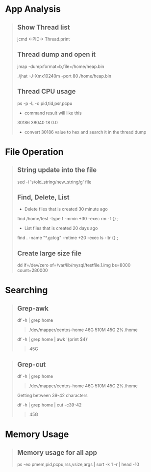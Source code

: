 # App Analysis
> ## Show Thread list
> jcmd <-PID-> Thread.print
> ## Thread dump and open it
> jmap -dump:format=b,file=/home/heap.bin <PID>
> 
> ./jhat -J-Xmx10240m -port 80 /home/heap.bin
> ## Thread CPU usage
> ps -p <PID> -L -o pid,tid,psr,pcpu
> 
> - command result will like this
> 
> 30186 38040  18  0.0
>
> - convert 30186 value to hex and search it in the thread dump


# File Operation
> ## String update into the file
> sed -i 's/old_string/new_string/g' file
> ## Find, Delete, List
>  - Delete files that is created 30 minute ago
> 
> find /home/test -type f -mmin +30 -exec rm -f {} \;
>
>  - List files that is created 20 days ago
>
> find . -name "*.gclog" -mtime +20 -exec ls -ltr {} \;
> ## Create large size file
> dd if=/dev/zero of=/var/lib/mysql/testfile.1.img bs=8000 count=280000

# Searching
> ## Grep-awk
> df -h | grep home
> > /dev/mapper/centos-home   46G  510M   45G   2% /home
> > 
> df -h | grep home | awk '{print $4}'
> > 45G

> ## Grep-cut
> df -h | grep home
> > /dev/mapper/centos-home   46G  510M   45G   2% /home
> 
> Getting between 39-42 characters
> 
> df -h | grep home | cut -c39-42
> > 45G


 # Memory Usage
> ## Memory usage for all app
> ps -eo pmem,pid,pcpu,rss,vsize,args | sort -k 1 -r | head -10
